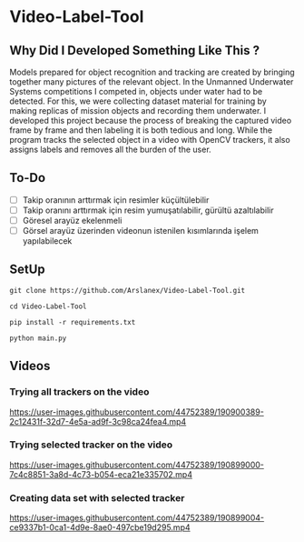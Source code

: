 # Video-Label-Tool
## Why Did I Developed Something Like This ?
Models prepared for object recognition and tracking are created by bringing together many pictures of the relevant object. In the Unmanned Underwater Systems competitions I competed in, objects under water had to be detected. For this, we were collecting dataset material for training by making replicas of mission objects and recording them underwater. I developed this project because the process of breaking the captured video frame by frame and then labeling it is both tedious and long. While the program tracks the selected object in a video with OpenCV trackers, it also assigns labels and removes all the burden of the user.

## To-Do
 - [ ] Takip oranının arttırmak için resimler küçültülebilir
 - [ ] Takip oranını arttırmak için resim yumuşatılabilir, gürültü azaltılabilir
 - [ ] Göresel arayüz ekelenmeli
 - [ ] Görsel arayüz üzerinden videonun istenilen kısımlarında işelem yapılabilecek

## SetUp

```git clone https://github.com/Arslanex/Video-Label-Tool.git ```

```cd Video-Label-Tool ```

```pip install -r requirements.txt```

```python main.py```


## Videos
### Trying all trackers on the video

https://user-images.githubusercontent.com/44752389/190900389-2c12431f-32d7-4e5a-ad9f-3c98ca24fea4.mp4

### Trying selected tracker on the video


https://user-images.githubusercontent.com/44752389/190899000-7c4c8851-3a8d-4c73-b054-eca21e335702.mp4


### Creating data set with selected tracker


https://user-images.githubusercontent.com/44752389/190899004-ce9337b1-0ca1-4d9e-8ae0-497cbe19d295.mp4

